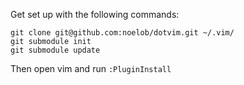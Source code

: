Get set up with the following commands:

    git clone git@github.com:noelob/dotvim.git ~/.vim/
    git submodule init
    git submodule update

Then open vim and run `:PluginInstall`

